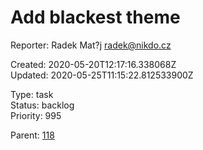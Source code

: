 # Add blackest theme

Reporter: Radek Mat?j <radek@nikdo.cz>  

Created: 2020-05-20T12:17:16.338068Z  
Updated: 2020-05-25T11:15:22.812533900Z

Type: task  
Status: backlog  
Priority: 995

Parent: [118](118.md "Night tool tip")
